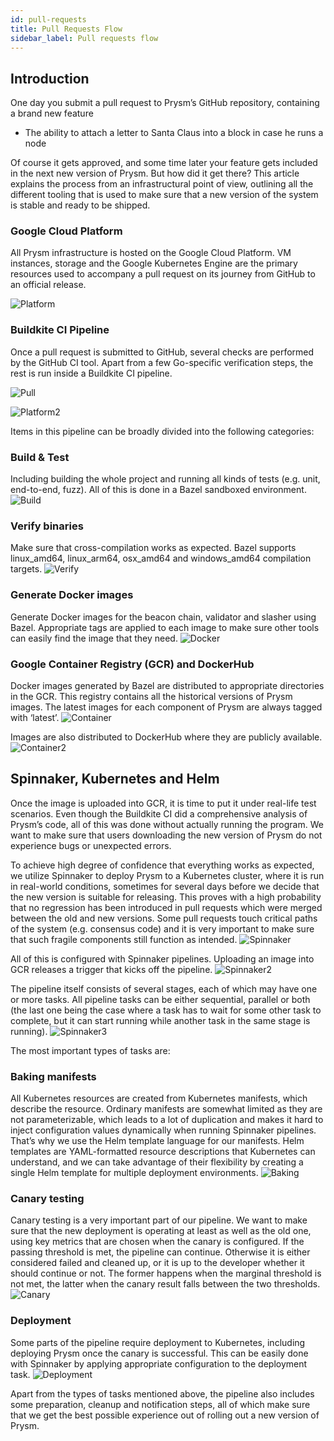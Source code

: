 ```yaml
---
id: pull-requests
title: Pull Requests Flow 
sidebar_label: Pull requests flow 
---
```


##  Introduction

One day you submit a pull request to Prysm’s GitHub repository, containing a brand new feature 

- The ability to attach a letter to Santa Claus into a block in case he runs a node

Of course it gets approved, and some time later your feature gets included in the next new version of Prysm. But how did it get there? This article explains the process from an infrastructural point of view, outlining all the different tooling that is used to make sure that a new version of the system is stable and ready to be shipped.

###   Google Cloud Platform

All Prysm infrastructure is hosted on the Google Cloud Platform. VM instances, storage and the Google Kubernetes Engine are the primary resources used to accompany a pull request on its journey from GitHub to an official release.


![Platform](/img/platform1.png)

###   Buildkite CI Pipeline

Once a pull request is submitted to GitHub, several checks are performed by the GitHub CI tool. Apart from a few Go-specific verification steps, the rest is run inside a Buildkite CI pipeline.

![Pull](/img/pull1.png)

![Platform2](/img/pull2.png)

Items in this pipeline can be broadly divided into the following categories:

###   Build & Test

Including building the whole project and running all kinds of tests (e.g. unit, end-to-end, fuzz). All of this is done in a Bazel sandboxed environment.
![Build](/img/build1.png)

###   Verify binaries

Make sure that cross-compilation works as expected. Bazel supports linux_amd64, linux_arm64, osx_amd64 and windows_amd64 compilation targets.
![Verify](/img/verify1.png)

###   Generate Docker images

Generate Docker images for the beacon chain, validator and slasher using Bazel. Appropriate tags are applied to each image to make sure other tools can easily find the image that they need.
![Docker](/img/docker1.png)

###   Google Container Registry (GCR) and DockerHub

Docker images generated by Bazel are distributed to appropriate directories in the GCR. This registry contains all the historical versions of Prysm images. The latest images for each component of Prysm are always tagged with ‘latest’.
![Container](/img/google1.png)

Images are also distributed to DockerHub where they are publicly available.
![Container2](/img/google2.png)

##  Spinnaker, Kubernetes and Helm

Once the image is uploaded into GCR, it is time to put it under real-life test scenarios. Even though the Buildkite CI did a comprehensive analysis of Prysm’s code, all of this was done without actually running the program. We want to make sure that users downloading the new version of Prysm do not experience bugs or unexpected errors. 

To achieve high degree of confidence that everything works as expected, we utilize Spinnaker to deploy Prysm to a Kubernetes cluster, where it is run in real-world conditions, sometimes for several days before we decide that the new version is suitable for releasing. This proves with a high probability that no regression has been introduced in pull requests which were merged between the old and new versions. Some pull requests touch critical paths of the system (e.g. consensus code) and it is very important to make sure that such fragile components still function as intended.
![Spinnaker](/img/spin1.png)

All of this is configured with Spinnaker pipelines. Uploading an image into GCR releases a trigger that kicks off the pipeline.
![Spinnaker2](/img/spin2.png)

The pipeline itself consists of several stages, each of which may have one or more tasks. All pipeline tasks can be either sequential, parallel or both (the last one being the case where a task has to wait for some other task to complete, but it can start running while another task in the same stage is running). 
![Spinnaker3](/img/spin3.png)

The most important types of tasks are:

###   Baking manifests

All Kubernetes resources are created from Kubernetes manifests, which describe the resource. Ordinary manifests are somewhat limited as they are not parameterizable, which leads to a lot of duplication and makes it hard to inject configuration values dynamically when running Spinnaker pipelines. That’s why we use the Helm template language for our manifests. Helm templates are YAML-formatted resource descriptions that Kubernetes can understand, and we can take advantage of their flexibility by creating a single Helm template for multiple deployment environments.
![Baking](/img/baking1.png)


###   Canary testing

Canary testing is a very important part of our pipeline. We want to make sure that the new deployment is operating at least as well as the old one, using key metrics that are chosen when the canary is configured. If the passing threshold is met, the pipeline can continue. Otherwise it is either considered failed and cleaned up, or it is up to the developer whether it should continue or not. The former happens when the marginal threshold is not met, the latter when the canary result falls between the two thresholds.
![Canary](/img/canary1.png)


###   Deployment

Some parts of the pipeline require deployment to Kubernetes, including deploying Prysm once the canary is successful. This can be easily done with Spinnaker by applying appropriate configuration to the deployment task.
![Deployment](/img/deploy1.png)


Apart from the types of tasks mentioned above, the pipeline also includes some preparation, cleanup and notification steps, all of which make sure that we get the best possible experience out of rolling out a new version of Prysm.

